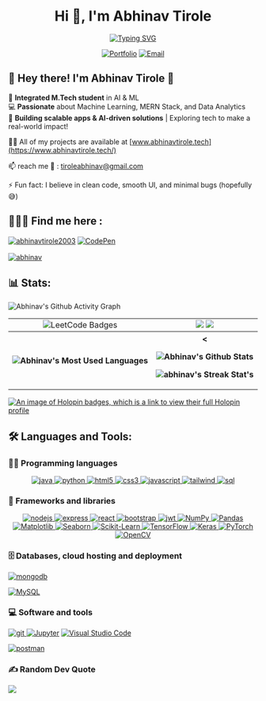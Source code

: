 <h1 align="center">
  Hi 👋, I'm Abhinav Tirole
</h1>

<p align="center">
  <a href="https://git.io/typing-svg">
    <img src="https://readme-typing-svg.herokuapp.com?font=Fira+Code&pause=1000&width=435&center=true&lines=Software+Developer+%F0%9F%9A%80;Full+Stack+Developer+(+MERN+)+%F0%9F%92%BB;AI+-+ML+DEVELOPER+%F0%9F%A4%96;Learner+%F0%9F%93%96;An+Engineer...+Somehow+%F0%9F%98%85%F0%9F%8E%A2" alt="Typing SVG" />
  </a>
</p>

<div align="center">
  
  [![Portfolio](https://img.shields.io/badge/Portfolio-abhinavtirole.tech-brightgreen?style=for-the-badge&logo=web&logoColor=white)](https://www.abhinavtirole.tech/)
  [![Email](https://img.shields.io/badge/Email-tiroleabhinav%40gmail.com-red?style=for-the-badge&logo=gmail&logoColor=white)](mailto:tiroleabhinav@gmail.com)
  
</div>
<h2 >🚀 Hey there! I'm Abhinav Tirole 👋</h2>
<ul style="list-style: none; padding-left: 0;">
  <li>🔮 <b>Integrated M.Tech student</b> in AI & ML</li>
  <li>💻 <b>Passionate</b> about Machine Learning, MERN Stack, and Data Analytics</li>
  <li>🚀 <b>Building scalable apps & AI-driven solutions</b> | Exploring tech to make a real-world impact!</li>
</ul>




 👨‍💻 All of my projects are available at [www.abhinavtirole.tech](https://www.abhinavtirole.tech/)


 📫 reach me 📧 : [tiroleabhinav@gmail.com](mailto:tiroleabhinav@gmail.com)


⚡ Fun fact: I believe in clean code, smooth UI, and minimal bugs (hopefully 😅)

## 🙋‍♂️🌐 Find me here :

<p align="left">
  <a href="https://www.linkedin.com/in/abhinavtirole2003/" target="_blank"><img align="center" src="https://img.shields.io/badge/linkedin-%230077B5.svg?style=for-the-badge&logo=linkedin&logoColor=white" alt="abhinavtirole2003"/></a>
  <a href="https://codepen.io/abhinav_2003" target="_blank">
  <img align="center" src="https://img.shields.io/badge/CodePen-000000?style=for-the-badge&logo=codepen&logoColor=white" alt="CodePen"/>
  </a>

  <a href="https://leetcode.com/u/abhinavtirole/" target="_blank"><img align="center" src="https://img.shields.io/badge/LeetCode-000000?style=for-the-badge&logo=LeetCode&logoColor=#d16c06" alt="abhinav"/></a>
  <a href="https://www.geeksforgeeks.org/user/abhinavtisqrz/" target="_blank"><img align="center" src="https://img.shields.io/badge/GeeksforGeeks-gray?style=for-the-badge&logo=geeksforgeeks&logoColor=35914c" alt=""/></a>
</p>

## 📊 Stats:
<table>
  <tr align="center">
    <td>
      <img src="https://leetcode-badge-showcase.vercel.app/api?username=abhinavtirole&theme=dark&border=border&animated=true" alt="LeetCode Badges" />
    </td>
    <td>
      <a href="https://leetcode.com/abhinavtirole/" target="_blank"><img  align=top flex-grow=1 src="https://leetcard.jacoblin.cool/abhinavtirole?theme=light&font=DM%20Sans" /></a> 
      <a href="https://www.geeksforgeeks.org/user/abhinavtisqrz/" target="_blank"><img  align=top flex-grow=1 src="https://gfgstatscard.vercel.app/abhinavtisqrz?theme=dark" /></a> 
    </td>
  </tr>
  <tr>
    <p><img align="center" src="https://github-readme-activity-graph.vercel.app/graph?username=abhinav2087&bg_color=050F2C&color=00FFFF&line=0ABDE3&point=FFA502&area=true&hide_border=true" alt="Abhinav's Github Activity Graph"/></p>
  </tr>
  <tr>
    <th>
      <p><img align="center" src="https://github-readme-stats.vercel.app/api/top-langs/?username=abhinav2087&title_color=e41d44&bg_color=020200&text_color=e77724&hide_border=true&include_all_commits=true&count_private=true&layout=donut" alt="Abhinav's Most Used Languages"/></p>
    </th>
    <th>
<      <p><img align="center" src="https://denvercoder1-github-readme-stats.vercel.app/api?username=abhinav2087&show_icons=true&count_private=true&theme=radical&hide_border=true&bg_color=171515&title_color=F85D7F&icon_color=AAFF00&text_color=FFAC1C" alt="Abhinav's Github Stats" /></p> 
      <p><img align="center" src="https://github-readme-streak-stats-alpha-seven.vercel.app/?user=abhinav2087&theme=neon-dark&hide_border=true" alt="abhinav's Streak Stat's"/></p>
    </th>
  </tr>
</table>

[![An image of  Holopin badges, which is a link to view their full Holopin profile](https://holopin.me/abhinav2087)](https://holopin.io/@abhinav2087)

## 🛠️ Languages and Tools:

### 👨‍💻 Programming languages

<p align="center">

  <a href="https://www.java.com" target="_blank" rel="noreferrer"> 
    <img src="https://img.shields.io/badge/java-%23ED8B00.svg?style=for-the-badge&logo=openjdk&logoColor=white" alt="java"/> 
  </a> 
  <a href="https://www.python.org" target="_blank" rel="noreferrer"> 
    <img src="https://img.shields.io/badge/python-3670A0?style=for-the-badge&logo=python&logoColor=ffdd54" alt="python"/> 
  </a> 

  <a href="https://www.w3.org/html/" target="_blank" rel="noreferrer"> 
    <img src="https://img.shields.io/badge/html5-%23E34F26.svg?style=for-the-badge&logo=html5&logoColor=white" alt="html5"/> 
  </a> 
  <a href="https://www.w3schools.com/css/" target="_blank" rel="noreferrer"> 
    <img src="https://img.shields.io/badge/css3-%231572B6.svg?style=for-the-badge&logo=css3&logoColor=white" alt="css3"/> 
  </a> 
  <a href="https://developer.mozilla.org/en-US/docs/Web/JavaScript" target="_blank" rel="noreferrer"> 
    <img src="https://img.shields.io/badge/javascript-%23323330.svg?style=for-the-badge&logo=javascript&logoColor=%23F7DF1E" alt="javascript"/> 
  </a> 

  <a href="https://tailwindcss.com/" target="_blank" rel="noreferrer"> 
    <img src="https://img.shields.io/badge/tailwindcss-%2338B2AC.svg?style=for-the-badge&logo=tailwind-css&logoColor=white" alt="tailwind"/> 
  </a> 
  
  <a href="https://www.mysql.com/" target="_blank" rel="noreferrer"> 
    <img src="https://img.shields.io/badge/sql-%2300758F.svg?style=for-the-badge&logo=mysql&logoColor=white" alt="sql"/> 
  </a> 

</p>


### 🧰 Frameworks and libraries

<p align="center">
  
  <a href="https://nodejs.org" target="_blank" rel="noreferrer"> 
    <img src="https://img.shields.io/badge/node.js-6DA55F?style=for-the-badge&logo=node.js&logoColor=white" alt="nodejs"/> 
  </a> 
  <a href="https://expressjs.com" target="_blank" rel="noreferrer"> 
    <img src="https://img.shields.io/badge/express.js-%23404d59.svg?style=for-the-badge&logo=express&logoColor=%2361DAFB" alt="express"/> 
  </a> 
  <a href="https://reactjs.org/" target="_blank" rel="noreferrer"> 
    <img src="https://img.shields.io/badge/react-%2320232a.svg?style=for-the-badge&logo=react&logoColor=%2361DAFB" alt="react"/> 
  </a> 
  <a href="https://getbootstrap.com" target="_blank" rel="noreferrer"> 
    <img src="https://img.shields.io/badge/bootstrap-%238511FA.svg?style=for-the-badge&logo=bootstrap&logoColor=white" alt="bootstrap"/> 
  </a> 
  <a href="https://jwt.io/" target="_blank" rel="noreferrer"> 
    <img src="https://img.shields.io/badge/JWT-black?style=for-the-badge&logo=JSON%20web%20tokens" alt="jwt"/> 
  </a> 

  <!-- Data Science & ML Tools -->
  <a href="https://numpy.org/">
    <img alt="NumPy" src="https://img.shields.io/badge/numpy-%23013243.svg?style=for-the-badge&logo=numpy&logoColor=white">
  </a>
  <a href="https://pandas.pydata.org/">
    <img alt="Pandas" src="https://img.shields.io/badge/pandas-%23150458.svg?style=for-the-badge&logo=pandas&logoColor=white">
  </a>
  <a href="https://matplotlib.org/">
    <img alt="Matplotlib" src="https://img.shields.io/badge/matplotlib-%230076A8.svg?style=for-the-badge&logo=matplotlib&logoColor=white">
  </a>
  <a href="https://seaborn.pydata.org/">
    <img alt="Seaborn" src="https://img.shields.io/badge/seaborn-%233CAEA3.svg?style=for-the-badge&logo=seaborn&logoColor=white">
  </a>
  <a href="https://scikit-learn.org/">
    <img alt="Scikit-Learn" src="https://img.shields.io/badge/scikit--learn-%23F7931E.svg?style=for-the-badge&logo=scikit-learn&logoColor=white">
  </a>
  <a href="https://www.tensorflow.org/">
    <img alt="TensorFlow" src="https://img.shields.io/badge/TensorFlow-%23FF6F00.svg?style=for-the-badge&logo=TensorFlow&logoColor=white">
  </a>
  <a href="https://keras.io/">
    <img alt="Keras" src="https://img.shields.io/badge/Keras-%23D00000.svg?style=for-the-badge&logo=Keras&logoColor=white">
  </a>
  <a href="https://pytorch.org/">
    <img alt="PyTorch" src="https://img.shields.io/badge/PyTorch-%23EE4C2C.svg?style=for-the-badge&logo=PyTorch&logoColor=white">
  </a>
  <a href="https://opencv.org/">
    <img alt="OpenCV" src="https://img.shields.io/badge/OpenCV-%2366CC33.svg?style=for-the-badge&logo=opencv&logoColor=white">
  </a>

</p>


### 🗄️ Databases, cloud hosting and deployment

<p align="center">
 
  <a href="https://www.mongodb.com/" target="_blank" rel="noreferrer"> <img src="https://img.shields.io/badge/MongoDB-%234ea94b.svg?style=for-the-badge&logo=mongodb&logoColor=white" alt="mongodb"/> </a> 
  
  <a href="https://www.mysql.com/"><img alt="MySQL" src="https://img.shields.io/badge/mysql-4479A1.svg?style=for-the-badge&logo=mysql&logoColor=white"></a>  
  
</p>

### 💻 Software and tools

<p align="center">

  <a href="https://git-scm.com/" target="_blank" rel="noreferrer"> <img src="https://img.shields.io/badge/git-%23F05033.svg?style=for-the-badge&logo=git&logoColor=white" alt="git"/> </a> 
  <a href="https://jupyter.org"><img alt="Jupyter " src="https://img.shields.io/badge/jupyter-%23FA0F00.svg?style=for-the-badge&logo=jupyter&logoColor=white"></a>
  <a href="https://code.visualstudio.com/"><img alt="Visual Studio Code" src="https://img.shields.io/badge/Visual%20Studio%20Code-0078d7.svg?style=for-the-badge&logo=visual-studio-code&logoColor=white"></a>

  <a href="https://postman.com" target="_blank" rel="noreferrer"> <img src="https://img.shields.io/badge/Postman-FF6C37?style=for-the-badge&logo=postman&logoColor=white" alt="postman"/> </a> 
</p>


### ✍ Random Dev Quote
<p >
  <img src="https://quotes-github-readme.vercel.app/api?type=horizontal&theme=radical">
</p>
